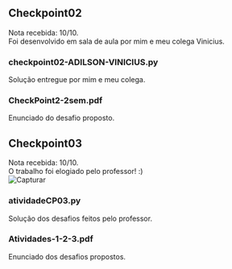 ## Checkpoint02
Nota recebida: 10/10. </br>
Foi desenvolvido em sala de aula por mim e meu colega Vinicius.

### checkpoint02-ADILSON-VINICIUS.py
Solução entregue por mim e meu colega.

### CheckPoint2-2sem.pdf
Enunciado do desafio proposto.

## Checkpoint03
Nota recebida: 10/10. </br>
O trabalho foi elogiado pelo professor! :) </br>
![Capturar](https://user-images.githubusercontent.com/101985616/206927361-15ea58f4-4ebc-4f3d-80e3-f1aab411f71e.jpg)

### atividadeCP03.py
Solução dos desafios feitos pelo professor.

### Atividades-1-2-3.pdf
Enunciado dos desafios propostos.

